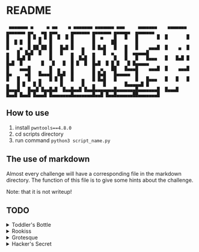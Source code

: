 # README
```
 ▄▄▄▄▄▄▄ ▄     ▄ ▄▄    ▄ ▄▄▄▄▄▄▄ ▄▄▄▄▄▄▄ ▄▄▄     ▄▄▄▄▄▄▄    ▄▄▄▄▄▄▄ ▄▄▄▄▄▄▄ ▄▄   ▄▄ ▄▄▄     ▄▄▄▄▄▄▄ ▄▄▄▄▄▄▄ ▄▄▄▄▄▄  ▄▄▄▄▄▄▄ 
█       █ █ ▄ █ █  █  █ █       █  ▄    █   █   █       █  █       █       █  █ █  █   █   █       █       █      ██       █
█    ▄  █ ██ ██ █   █▄█ █   ▄   █ █▄█   █   █   █    ▄▄▄█  █    ▄  █   ▄   █  █▄█  █   █   █   ▄   █   ▄   █  ▄    █  ▄▄▄▄▄█
█   █▄█ █       █       █  █▄█  █       █   █   █   █▄▄▄   █   █▄█ █  █▄█  █       █   █   █  █ █  █  █▄█  █ █ █   █ █▄▄▄▄▄ 
█    ▄▄▄█       █  ▄    █       █  ▄   ██   █▄▄▄█    ▄▄▄█  █    ▄▄▄█       █▄     ▄█   █▄▄▄█  █▄█  █       █ █▄█   █▄▄▄▄▄  █
█   █   █   ▄   █ █ █   █   ▄   █ █▄█   █       █   █▄▄▄   █   █   █   ▄   █ █   █ █       █       █   ▄   █       █▄▄▄▄▄█ █
█▄▄▄█   █▄▄█ █▄▄█▄█  █▄▄█▄▄█ █▄▄█▄▄▄▄▄▄▄█▄▄▄▄▄▄▄█▄▄▄▄▄▄▄█  █▄▄▄█   █▄▄█ █▄▄█ █▄▄▄█ █▄▄▄▄▄▄▄█▄▄▄▄▄▄▄█▄▄█ █▄▄█▄▄▄▄▄▄██▄▄▄▄▄▄▄█
```

## How to use

1. install `pwntools==4.8.0`
2. cd scripts directory
3. run command `python3 script_name.py`

## The use of markdown

Almost every challenge will have a corresponding file in the markdown directory. The function of this file is to give some hints about the challenge.

Note: that it is not writeup!

## TODO

<details><summary>Toddler's Bottle</summary>

- [x] fd
- [x] collision
- [x] bof - Cat flag needs to be executed manually
- [x] passcode
- [x] random
- [x] input - Need to log in to the server manually
- [x] leg - just have markdown, no script
- [x] mistake
- [ ] shellshock
- [ ] coin1
- [ ] blackjack
- [ ] lotto
- [ ] cmd1
- [ ] cmd2
- [ ] uaf
- [ ] memcpy
- [ ] asm
- [ ] unlink
- [ ] blukat
- [ ] horcruxes
</details>

<details><summary>Rookiss</summary>

- [ ] brain fuck
- [ ] md5 calculator
- [ ] simple login
- [ ] otp
- [ ] ascii_easy
- [ ] tiny_easy
- [ ] fsb
- [ ] dragon
- [ ] fix
- [ ] syscall
- [ ] crypto1
- [ ] echo1
- [ ] echo2
- [ ] rsa calculator
- [ ] note
- [ ] alloca
- [ ] loveletter
</details>

<details><summary>Grotesque</summary>

- [ ] rootkit
- [ ] dos4fun
- [ ] ascii
- [ ] aeg
- [ ] coin2
- [ ] maze
- [ ] wtf
- [ ] sudoku
- [ ] starcraft
- [ ] cmd3
- [ ] elf
- [ ] lfh
- [ ] lokihardt
- [ ] asg
- [ ] hunter
- [ ] mipstake
</details>

<details><summary>Hacker's Secret</summary>

- [ ] unexploitable
- [ ] tiny
- [ ] softmmu
- [ ] towelroot
- [ ] nuclear
- [ ] malware
- [ ] exploitable
- [ ] tiny_hard
- [ ] kcrc
- [ ] exynos
- [ ] combabo calculator
- [ ] pwnsandbox
- [ ] crcgen
</details>